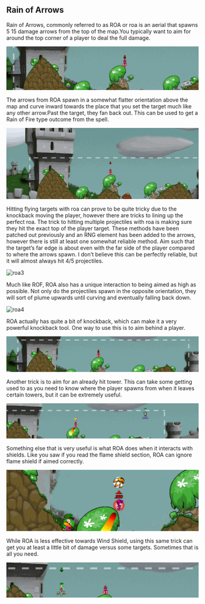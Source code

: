 ## Rain of Arrows 


Rain of Arrows, commonly referred to as ROA or roa is an aerial that spawns 5 15 damage arrows from the top of the map.You typically want to aim for around the top corner of a player to deal the full damage.


![roa1](https://raw.githubusercontent.com/1IlIl/wikidata/main/flame/gifs/roa1.gif)


The arrows from ROA spawn in a somewhat flatter orientation above the map and curve inward towards the place that you set the target much like any other arrow.Past the target, they fan back out. This can be used to get a Rain of Fire type outcome from the spell.


![roa2](https://raw.githubusercontent.com/1IlIl/wikidata/main/flame/gifs/roa2.gif)


Hitting flying targets with roa can prove to be quite tricky due to the knockback moving the player, however there are tricks to lining up the perfect roa. The trick to hitting multiple projectiles with roa is making sure they hit the exact top of the player target. These methods have been patched out previously and an RNG element has been added to the arrows, however there is still at least one somewhat reliable method. Aim such that the target’s far edge is about even with the far side of the player compared to where the arrows spawn. I don’t believe this can be perfectly reliable, but it will almost always hit 4/5 projectiles.


![roa3](https://raw.githubusercontent.com/1IlIl/wikidata/main/flame/gifs/roa3.gif)


Much like ROF, ROA also has a unique interaction to being aimed as high as possible. Not only do the projectiles spawn in the opposite orientation, they will sort of plume upwards until curving and eventually falling back down.


![roa4](https://raw.githubusercontent.com/1IlIl/wikidata/main/flame/gifs/roa4.gif)


ROA actually has quite a bit of knockback, which can make it a very powerful knockback tool. One way to use this is to aim behind a player.


![roa5](https://raw.githubusercontent.com/1IlIl/wikidata/main/flame/gifs/roa5.gif)


Another trick is to aim for an already hit tower. This can take some getting used to as you need to know where the player spawns from when it leaves certain towers, but it can be extremely useful.


![roa6](https://raw.githubusercontent.com/1IlIl/wikidata/main/flame/gifs/roa6.gif)


Something else that is very useful is what ROA does when it interacts with shields. Like you saw if you read the flame shield section, ROA can ignore flame shield if aimed correctly.


![shield13](https://raw.githubusercontent.com/1IlIl/wikidata/main/flame/gifs/flameshield13.gif)


While ROA is less effective towards Wind Shield, using this same trick can get you at least a little bit of damage versus some targets. Sometimes that is all you need.


![roa7](https://raw.githubusercontent.com/1IlIl/wikidata/main/flame/gifs/roa7.gif)

